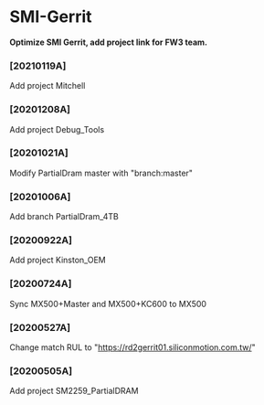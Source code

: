 # SMI-Gerrit
**Optimize SMI Gerrit, add project link for FW3 team.**
### [20210119A]
Add project Mitchell
### [20201208A]
Add project Debug_Tools
### [20201021A]
Modify PartialDram master with "branch:master"
### [20201006A]
Add branch PartialDram_4TB
### [20200922A]
Add project Kinston_OEM
### [20200724A]
Sync MX500+Master and MX500+KC600 to MX500
### [20200527A]
Change match RUL to "https://rd2gerrit01.siliconmotion.com.tw/"
### [20200505A]
Add project SM2259_PartialDRAM
